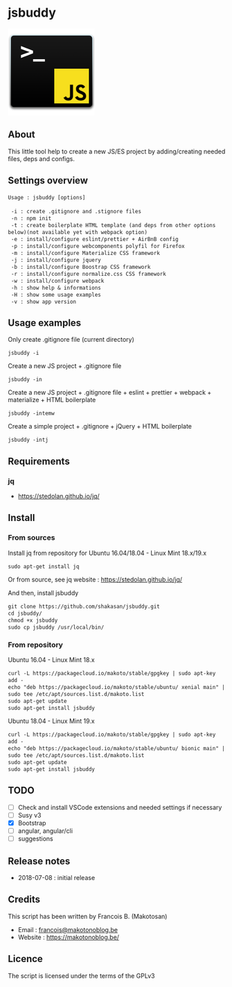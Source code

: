# jsbuddy

![jsbuddy](pics/logo.png)

## About

This little tool help to create a new JS/ES project by adding/creating needed files, deps and configs.

## Settings overview

```shell
Usage : jsbuddy [options]

 -i : create .gitignore and .stignore files
 -n : npm init
 -t : create boilerplate HTML template (and deps from other options below)(not available yet with webpack option)
 -e : install/configure eslint/prettier + AirBnB config
 -p : install/configure webcomponents polyfil for Firefox
 -m : install/configure Materialize CSS framework
 -j : install/configure jquery
 -b : install/configure Boostrap CSS framework
 -r : install/configure normalize.css CSS framework
 -w : install/configure webpack
 -h : show help & informations
 -H : show some usage examples
 -v : show app version
```

## Usage examples

Only create .gitignore file (current directory)

```shell
jsbuddy -i
```

Create a new JS project + .gitignore file

```shell
jsbuddy -in
```

Create a new JS project + .gitignore file + eslint + prettier + webpack + materialize + HTML boilerplate

```shell
jsbuddy -intemw
```

Create a simple project + .gitignore + jQuery + HTML boilerplate

```shell
jsbuddy -intj
```

## Requirements

### jq

- https://stedolan.github.io/jq/

## Install

### From sources

Install jq from repository for Ubuntu 16.04/18.04 - Linux Mint 18.x/19.x

```shell
sudo apt-get install jq
```

Or from source, see jq website : https://stedolan.github.io/jq/

And then, install jsbuddy

```shell
git clone https://github.com/shakasan/jsbuddy.git
cd jsbuddy/
chmod +x jsbuddy
sudo cp jsbuddy /usr/local/bin/
```

### From repository

Ubuntu 16.04 - Linux Mint 18.x

```shell
curl -L https://packagecloud.io/makoto/stable/gpgkey | sudo apt-key add -
echo "deb https://packagecloud.io/makoto/stable/ubuntu/ xenial main" | sudo tee /etc/apt/sources.list.d/makoto.list
sudo apt-get update
sudo apt-get install jsbuddy
```

Ubuntu 18.04 - Linux Mint 19.x

```shell
curl -L https://packagecloud.io/makoto/stable/gpgkey | sudo apt-key add -
echo "deb https://packagecloud.io/makoto/stable/ubuntu/ bionic main" | sudo tee /etc/apt/sources.list.d/makoto.list
sudo apt-get update
sudo apt-get install jsbuddy
```

## TODO

- [ ] Check and install VSCode extensions and needed settings if necessary
- [ ] Susy v3
- [x] Bootstrap
- [ ] angular, angular/cli
- [ ] suggestions

## Release notes

- 2018-07-08 : initial release

## Credits

This script has been written by Francois B. (Makotosan)

- Email : francois@makotonoblog.be
- Website : https://makotonoblog.be/

## Licence

The script is licensed under the terms of the GPLv3
